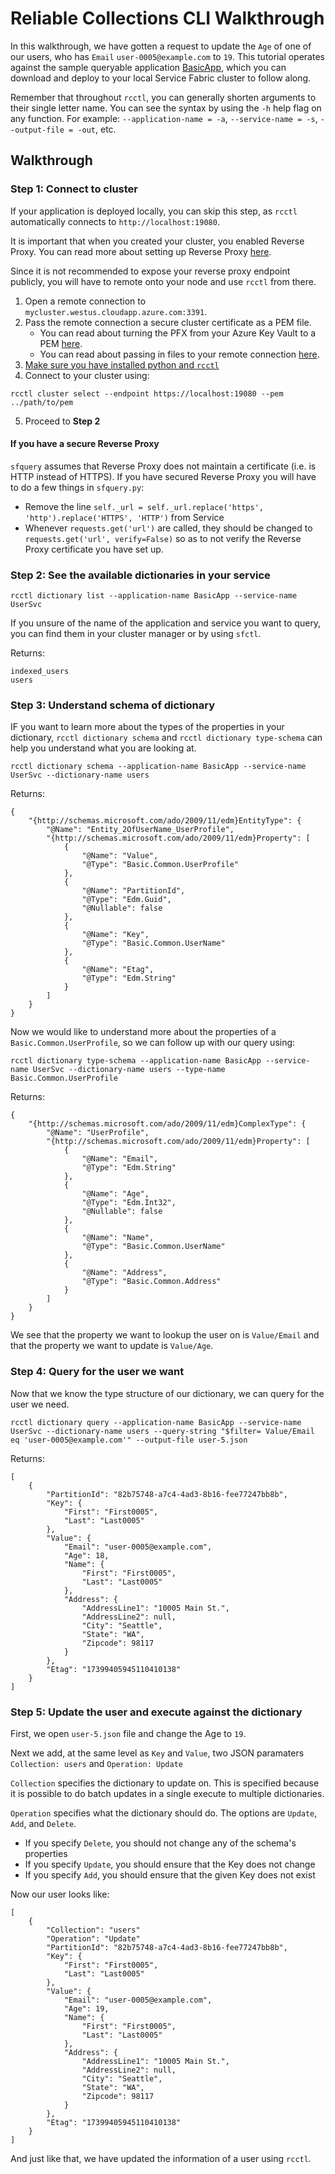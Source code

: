 # Reliable Collections CLI Walkthrough

In this walkthrough, we have gotten a request to update the `Age` of one of our users, who has `Email` `user-0005@example.com` to `19`. This tutorial operates against the sample queryable application [BasicApp](https://github.com/jessebenson/service-fabric-queryable/tree/master/samples/Basic), which you can download and deploy to your local Service Fabric cluster to follow along.

Remember that throughout `rcctl`, you can generally shorten arguments to their single letter name. You can see the syntax by using the `-h` help flag on any function. For example: `--application-name = -a`,  `--service-name = -s`, `--output-file = -out`, etc.

## Walkthrough

### Step 1: Connect to cluster

If your application is deployed locally, you can skip this step, as `rcctl` automatically connects to `http://localhost:19080`.

It is important that when you created your cluster, you enabled Reverse Proxy. You can read more about setting up Reverse Proxy [here](https://docs.microsoft.com/en-us/azure/service-fabric/service-fabric-reverseproxy).

Since it is not recommended to expose your reverse proxy endpoint publicly, you will have to remote onto your node and use `rcctl` from there.

1. Open a remote connection to `mycluster.westus.cloudapp.azure.com:3391`. 
2. Pass the remote connection a secure cluster certificate as a PEM file. 
    - You can read about turning the PFX from your Azure Key Vault to a PEM [here](https://docs.microsoft.com/en-us/azure/service-fabric/service-fabric-cli#convert-a-certificate-from-pfx-to-pem-format). 
    - You can read about passing in files to your remote connection [here](https://help.1and1.co.uk/servers-c40665/dedicated-server-windows-c40591/organization-via-control-panel-c43542/transfer-files-to-windows-server-using-remote-desktop-a731882.html).
3. [Make sure you have installed python and `rcctl`](../master/README.md#installing)
4. Connect to your cluster using:

```shell
rcctl cluster select --endpoint https://localhost:19080 --pem ../path/to/pem
```
5. Proceed to **Step 2**

#### If you have a secure Reverse Proxy

`sfquery` assumes that Reverse Proxy does not maintain a certificate (i.e. is HTTP instead of HTTPS). If you have secured Reverse Proxy you will have to do a few things in `sfquery.py`:
- Remove the line `self._url = self._url.replace('https', 'http').replace('HTTPS', 'HTTP')` from Service
- Whenever `requests.get('url')` are called, they should be changed to `requests.get('url', verify=False)` so as to not verify the Reverse Proxy certificate you have set up.

### Step 2: See the available dictionaries in your service

```shell
rcctl dictionary list --application-name BasicApp --service-name UserSvc
```

If you unsure of the name of the application and service you want to query, you can find them in your cluster manager or by using `sfctl`.

Returns:

```shell
indexed_users
users
```

### Step 3: Understand schema of dictionary

IF you want to learn more about the types of the properties in your dictionary, `rcctl dictionary schema` and `rcctl dictionary type-schema` can help you understand what you are looking at.

```shell
rcctl dictionary schema --application-name BasicApp --service-name UserSvc --dictionary-name users
```

Returns:

```shell
{
    "{http://schemas.microsoft.com/ado/2009/11/edm}EntityType": {
        "@Name": "Entity_2OfUserName_UserProfile",
        "{http://schemas.microsoft.com/ado/2009/11/edm}Property": [
            {
                "@Name": "Value",
                "@Type": "Basic.Common.UserProfile"
            },
            {
                "@Name": "PartitionId",
                "@Type": "Edm.Guid",
                "@Nullable": false
            },
            {
                "@Name": "Key",
                "@Type": "Basic.Common.UserName"
            },
            {
                "@Name": "Etag",
                "@Type": "Edm.String"
            }
        ]
    }
}
```

Now we would like to understand more about the properties of a `Basic.Common.UserProfile`, so we can follow up with our query using:

```shell
rcctl dictionary type-schema --application-name BasicApp --service-name UserSvc --dictionary-name users --type-name Basic.Common.UserProfile
```

Returns:

```shell
{
    "{http://schemas.microsoft.com/ado/2009/11/edm}ComplexType": {
        "@Name": "UserProfile",
        "{http://schemas.microsoft.com/ado/2009/11/edm}Property": [
            {
                "@Name": "Email",
                "@Type": "Edm.String"
            },
            {
                "@Name": "Age",
                "@Type": "Edm.Int32",
                "@Nullable": false
            },
            {
                "@Name": "Name",
                "@Type": "Basic.Common.UserName"
            },
            {
                "@Name": "Address",
                "@Type": "Basic.Common.Address"
            }
        ]
    }
}
```

We see that the property we want to lookup the user on is `Value/Email` and that the property we want to update is `Value/Age`.

### Step 4: Query for the user we want

Now that we know the type structure of our dictionary, we can query for the user we need.

```shell
rcctl dictionary query --application-name BasicApp --service-name UserSvc --dictionary-name users --query-string "$filter= Value/Email eq 'user-0005@example.com'" --output-file user-5.json
```

Returns:

```shell
[
    {
        "PartitionId": "82b75748-a7c4-4ad3-8b16-fee77247bb8b",
        "Key": {
            "First": "First0005",
            "Last": "Last0005"
        },
        "Value": {
            "Email": "user-0005@example.com",
            "Age": 18,
            "Name": {
                "First": "First0005",
                "Last": "Last0005"
            },
            "Address": {
                "AddressLine1": "10005 Main St.",
                "AddressLine2": null,
                "City": "Seattle",
                "State": "WA",
                "Zipcode": 98117
            }
        },
        "Etag": "17399405945110410138"
    }
]
```

### Step 5: Update the user and execute against the dictionary

First, we open `user-5.json` file and change the Age to `19`.

Next we add, at the same level as `Key` and `Value`, two JSON paramaters `Collection: users` and `Operation: Update`

`Collection` specifies the dictionary to update on. This is specified because it is possible to do batch updates in a single execute to multiple dictionaries.

`Operation` specifies what the dictionary should do. The options are `Update`, `Add`, and  `Delete`.

- If you specify `Delete`, you should not change any of the schema's properties
- If you specify `Update`, you should ensure that the Key does not change
- If you specify `Add`, you should ensure that the given Key does not exist

Now our user looks like:

```shell
[
    {
        "Collection": "users"
        "Operation": "Update"
        "PartitionId": "82b75748-a7c4-4ad3-8b16-fee77247bb8b",
        "Key": {
            "First": "First0005",
            "Last": "Last0005"
        },
        "Value": {
            "Email": "user-0005@example.com",
            "Age": 19,
            "Name": {
                "First": "First0005",
                "Last": "Last0005"
            },
            "Address": {
                "AddressLine1": "10005 Main St.",
                "AddressLine2": null,
                "City": "Seattle",
                "State": "WA",
                "Zipcode": 98117
            }
        },
        "Etag": "17399405945110410138"
    }
]
```

And just like that, we have updated the information of a user using `rcctl`.
